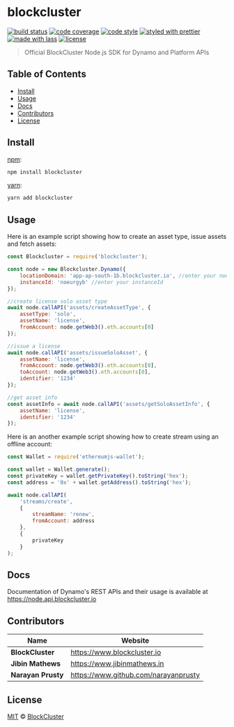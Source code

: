 # blockcluster

[![build status](https://img.shields.io/travis/BlockClusterApp/blockcluster-node.svg)](https://travis-ci.org/BlockClusterApp/blockcluster-node)
[![code coverage](https://img.shields.io/codecov/c/github/BlockClusterApp/blockcluster-node.svg)](https://codecov.io/gh/BlockClusterApp/blockcluster-node)
[![code style](https://img.shields.io/badge/code_style-XO-5ed9c7.svg)](https://github.com/sindresorhus/xo)
[![styled with prettier](https://img.shields.io/badge/styled_with-prettier-ff69b4.svg)](https://github.com/prettier/prettier)
[![made with lass](https://img.shields.io/badge/made_with-lass-95CC28.svg)](https://lass.js.org)
[![license](https://img.shields.io/github/license/BlockClusterApp/blockcluster-node.svg)](LICENSE)

> Official BlockCluster Node.js SDK for Dynamo and Platform APIs


## Table of Contents

* [Install](#install)
* [Usage](#usage)
* [Docs](#docs)
* [Contributors](#contributors)
* [License](#license)


## Install

[npm][]:

```sh
npm install blockcluster
```

[yarn][]:

```sh
yarn add blockcluster
```


## Usage

Here is an example script showing how to create an asset type, issue assets and fetch assets:

```js
const Blockcluster = require('blockcluster');

const node = new Blockcluster.Dynamo({
    locationDomain: 'app-ap-south-1b.blockcluster.io', //enter your node's location domain
    instanceId: 'noeurgyb' //enter your instanceId
});

//create license solo asset type
await node.callAPI('assets/createAssetType', {
    assetType: 'solo',
    assetName: 'license',
    fromAccount: node.getWeb3().eth.accounts[0]
});

//issue a license
await node.callAPI('assets/issueSoloAsset', {
    assetName: 'license',
    fromAccount: node.getWeb3().eth.accounts[0],
    toAccount: node.getWeb3().eth.accounts[0],
    identifier: '1234'
});

//get asset info
const assetInfo = await node.callAPI('assets/getSoloAssetInfo', {
    assetName: 'license',
    identifier: '1234'
});
```

Here is an another example script showing how to create stream using  an offline account:

```js
const Wallet = require('ethereumjs-wallet');

const wallet = Wallet.generate();
const privateKey = wallet.getPrivateKey().toString('hex');
const address = '0x' + wallet.getAddress().toString('hex');

await node.callAPI(
    'streams/create',
    {
        streamName: 'renew',
        fromAccount: address
    },
    {
        privateKey
    }
);
```


## Docs

Documentation of Dynamo's REST APIs and their usage is available at <https://node.api.blockcluster.io>


## Contributors

| Name               | Website                                |
| ------------------ | -------------------------------------- |
| **BlockCluster**   | <https://www.blockcluster.io>          |
| **Jibin Mathews**  | <https://www.jibinmathews.in>          |
| **Narayan Prusty** | <https://www.github.com/narayanprusty> |


## License

[MIT](LICENSE) © [BlockCluster](https://www.blockcluster.io)


## 

[npm]: https://www.npmjs.com/

[yarn]: https://yarnpkg.com/
